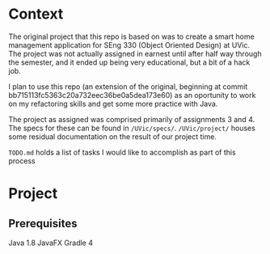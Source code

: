 # Context 

The original project that this repo is based on was to create a smart home management 
application for SEng 330 (Object Oriented Design) at UVic. The project was not actually
assigned in earnest until after half way through the semester, and it ended up being 
very educational, but a bit of a hack job. 

I plan to use this repo (an extension of the original, beginning at commit 
bb715113fc5363c20a732eec36be0a5dea173e60) as an oportunity to work on my refactoring 
skills and get some more practice with Java.

The project as assigned was comprised primarily of assignments 3 and 4. The specs for 
these can be found in `/UVic/specs/`. `/UVic/project/` houses some residual documentation
on the result of our project time.

`TODO.md` holds a list of tasks I would like to accomplish as part of this process

# Project

## Prerequisites
Java 1.8
JavaFX
Gradle 4
